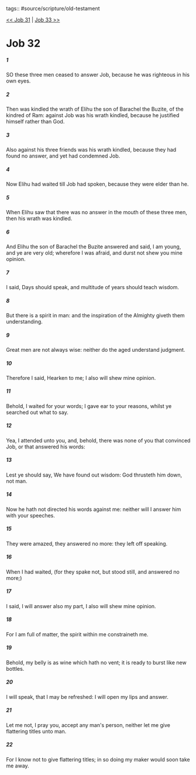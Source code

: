 tags:: #source/scripture/old-testament

[<< Job 31](old-testament/18_Job/Job_31.md) | [Job 33 >>](old-testament/18_Job/Job_33.md)

# Job 32

##### 1

SO these three men ceased to answer Job, because he was righteous in his own eyes.

##### 2

Then was kindled the wrath of Elihu the son of Barachel the Buzite, of the kindred of Ram: against Job was his wrath kindled, because he justified himself rather than God.

##### 3

Also against his three friends was his wrath kindled, because they had found no answer, and yet had condemned Job.

##### 4

Now Elihu had waited till Job had spoken, because they were elder than he.

##### 5

When Elihu saw that there was no answer in the mouth of these three men, then his wrath was kindled.

##### 6

And Elihu the son of Barachel the Buzite answered and said, I am young, and ye are very old; wherefore I was afraid, and durst not shew you mine opinion.

##### 7

I said, Days should speak, and multitude of years should teach wisdom.

##### 8

But there is a spirit in man: and the inspiration of the Almighty giveth them understanding.

##### 9

Great men are not always wise: neither do the aged understand judgment.

##### 10

Therefore I said, Hearken to me; I also will shew mine opinion.

##### 11

Behold, I waited for your words; I gave ear to your reasons, whilst ye searched out what to say.

##### 12

Yea, I attended unto you, and, behold, there was none of you that convinced Job, or that answered his words:

##### 13

Lest ye should say, We have found out wisdom: God thrusteth him down, not man.

##### 14

Now he hath not directed his words against me: neither will I answer him with your speeches.

##### 15

They were amazed, they answered no more: they left off speaking.

##### 16

When I had waited, (for they spake not, but stood still, and answered no more;)

##### 17

I said, I will answer also my part, I also will shew mine opinion.

##### 18

For I am full of matter, the spirit within me constraineth me.

##### 19

Behold, my belly is as wine which hath no vent; it is ready to burst like new bottles.

##### 20

I will speak, that I may be refreshed: I will open my lips and answer.

##### 21

Let me not, I pray you, accept any man's person, neither let me give flattering titles unto man.

##### 22

For I know not to give flattering titles; in so doing my maker would soon take me away.
